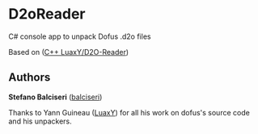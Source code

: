 # D2oReader
C# console app to unpack Dofus .d2o files

Based on ([C++ LuaxY/D2O-Reader](https://github.com/balciseri/D2O-Reader))

 Authors
 -------
 
 **Stefano Balciseri** ([balciseri](https://github.com/balciseri))
 
 Thanks to Yann Guineau ([LuaxY](https://github.com/LuaxY)) for all his work on dofus's source code and his unpackers.

